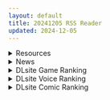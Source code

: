 ```yaml
---
layout: default
title: 20241205 RSS Reader
updated: 2024-12-05
---
```


<details class='content-parent'>
<summary>
Resources
</summary>
<details class='content-child'>
<summary>
<span class='rss-title'> [R18资源相关][悬赏金额:500]求[精翻][170901][Anime Lilith]監獄アカデミア </span> <a class='rss-link' href='https://gmgard.com/gm127819' target='_blank'>&nbsp;</a>
<div class='rss-published'> 🕛 20241204 15:44:52</div>
</summary>
<img src="https://static.gmgard.us/Images/upload/13486041648478184.jpg" /><br /><p>如题，原帖爆了，dl自购的在我电脑上乱码，求好心站友分享</p>
</details>
<details class='content-child'>
<summary>
<span class='rss-title'> [悬赏3000棒棒糖][热血助人500棒棒糖]hololive cn一期,夜霚的人设图,特典明信片原图以及其后续转生路理的人设图(带翅膀的那套衣服) </span> <a class='rss-link' href='https://gmgard.com/gm127805' target='_blank'>&nbsp;</a>
<div class='rss-published'> 🕛 20241204 15:44:24</div>
</summary>
<img src="https://static.gmgard.us/Images/upload/17352040110505420.jpg" /><br /><p>如题，可以查看图片的网页链接或百度云下载都可，holo出事以后想找cn一期的图全网都找不到</p>
</details>
<details class='content-child'>
<summary>
<span class='rss-title'> [181026][Nameless]Deepone </span> <a class='rss-link' href='https://gmgard.com/gm127827' target='_blank'>&nbsp;</a>
<div class='rss-published'> 🕛 20241204 15:39:48</div>
</summary>
<img src="https://static.gmgard.us/Images/upload/15774042250149215.jpg" /><br /><p>想找找有没有deepone手游离线版来着，没想到连deepone本作都没有</p>
</details>
<details class='content-child'>
<summary>
<span class='rss-title'> [RPG/AI汉化/PC][RJ01075738][しずかなみぎわ]30代がはじめて作った『バニーガールが主人公のえちえちゲーム』Ver1.10[852.2M] </span> <a class='rss-link' href='https://gmgard.com/gm127825' target='_blank'>&nbsp;</a>
<div class='rss-published'> 🕛 20241204 15:39:48</div>
</summary>
<img src="https://two.acgimg.net/images/2024/11/06/2024116231225.webp" /><br /><p>■作品介绍</p>
</details>
<details class='content-child'>
<summary>
<span class='rss-title'> [RPG/AI汉化/PC][RJ01200699][愚痴ヲタ畑]H?英知?探求性質!Ver1.02[1.6G] </span> <a class='rss-link' href='https://gmgard.com/gm127824' target='_blank'>&nbsp;</a>
<div class='rss-published'> 🕛 20241204 15:39:48</div>
</summary>
<img src="https://six.acgimg.net/images/2024/12/04/jM0CJ.webp" /><br /><p>故事介绍</p>
</details>
<details class='content-child'>
<summary>
<span class='rss-title'> [SLG/DL官中/PC+安卓][RJ01271024][竜偶城](ツン)デレ少女とイチャラブえっち!! ~快楽を知ってしまった末路はお〇んぽ依存症に~[64.2M] </span> <a class='rss-link' href='https://gmgard.com/gm127823' target='_blank'>&nbsp;</a>
<div class='rss-published'> 🕛 20241204 15:39:48</div>
</summary>
<img src="https://three.acgimg.net/images/2024/10/20/20241020223910.webp" /><br /><p>游戏介绍</p>
</details>
<details class='content-child'>
<summary>
<span class='rss-title'> [RPG/AI汉化/安卓/PC][RJ01285990][プライム1865]科尔里斯的涩涩冒险/コルリスのえっちな冒険記[404M] </span> <a class='rss-link' href='https://gmgard.com/gm127822' target='_blank'>&nbsp;</a>
<div class='rss-published'> 🕛 20241204 15:39:48</div>
</summary>
<img src="https://i.hmoe.link/wp-content/uploads/2024/11/fec348b689ff84e65f69a8d772ac3700.jpg" /><br /><p>此游戏由本人”叶酱”进行内嵌AI汉化、安卓移植</p>
</details>
<details class='content-child'>
<summary>
<span class='rss-title'> [SLG/DL官中/安卓+pc][RJ01075284][ししどラボ]召しませ!サキュバスさん ~今宵もあなたの精液いただきます♪はらぺこメレの密着搾精~[2.88G] </span> <a class='rss-link' href='https://gmgard.com/gm127821' target='_blank'>&nbsp;</a>
<div class='rss-published'> 🕛 20241204 15:39:48</div>
</summary>
<img src="https://www.moeacg.top/wp-content/uploads/hgacg/25b8e02d1c664a83.jpg" /><br /><p>新加安卓！</p>
</details>
<details class='content-child'>
<summary>
<span class='rss-title'> [个人AI内嵌汉化][RG52861][アイオライト][RPG]アイオライト12部游戏合集 </span> <a class='rss-link' href='https://gmgard.com/gm127817' target='_blank'>&nbsp;</a>
<div class='rss-published'> 🕛 20241204 15:39:48</div>
</summary>
<img src="https://static.gmgard.us/Images/upload/57435042227096354.jpg" /><br /><p>游戏属性</p>
</details>
<details class='content-child'>
<summary>
<span class='rss-title'> [无修正/L2D][shaggy SUSU] 11月作品合集 [1.9G][Patreon] </span> <a class='rss-link' href='https://gmgard.com/gm127826' target='_blank'>&nbsp;</a>
<div class='rss-published'> 🕛 20241204 12:48:38</div>
</summary>
<img src="https://static.gmgard.us/Images/upload/19215042048382552.jpg" /><br /><p>这个月的两篇，一个正入一个侧入。站里少个姿势补个</p>
</details>
<details class='content-child'>
<summary>
<span class='rss-title'> [同人动画]Henkawa大佬24年12月新作[fanbox][858MB] </span> <a class='rss-link' href='https://gmgard.com/gm127820' target='_blank'>&nbsp;</a>
<div class='rss-published'> 🕛 20241204 10:23:43</div>
</summary>
<img src="https://static.gmgard.us/Images/upload/19487041739181590.jpg" /><br /><p>铃仙，射爆</p>
</details>
<details class='content-child'>
<summary>
<span class='rss-title'> [R18][悬赏500棒棒糖]求这张图的出处 </span> <a class='rss-link' href='https://gmgard.com/gm127818' target='_blank'>&nbsp;</a>
<div class='rss-published'> 🕛 20241204 10:23:43</div>
</summary>
<img src="https://static.gmgard.us/Images/upload/39976041419553218.jpg" /><br /><p>
聊天时看到的，多重kiss太戳我了，但是识图找不到出处，可能是图片太小的缘故，希望有大佬能帮我看看是哪里的，看画质应该是动画截图？

最佳答案：500棒棒糖

热心助人：50棒棒糖

要求：提供名字就行，要是可以提供下载链接（如度盘）就更好了
</p>
</details>
<details class='content-child'>
<summary>
<span class='rss-title'> [R18资源相关][悬赏500棒棒糖][热心助人50棒棒糖]求一个i站使用猴桑作品当素材的视频 </span> <a class='rss-link' href='https://gmgard.com/gm127802' target='_blank'>&nbsp;</a>
<div class='rss-published'> 🕛 20241204 10:23:43</div>
</summary>
<img src="https://static.gmgard.us/Images/upload/95240032219559426.jpg" /><br /><p>应该是HMV，有大量使用 &nbsp;约翰森上古最后猿猴黑J德泓杰克逊沃克怂★蘑菇交涉大使帽 &nbsp;的作品当素材</p>
</details>

</details>
<details class='content-parent'>
<summary>
News
</summary>
<details class='content-child'>
<summary>
<span class='rss-title'> Steam出現《絕地戰兵2》諧仿紳士射擊遊戲，殺蟲戰場會有「掘蒂戰兵」直播讓你分心 </span> <a class='rss-link' href='https://www.4gamers.com.tw/news/detail/68828/there-is-a-helldivers-2-gentlemen-game-on-steam' target='_blank'>&nbsp;</a>
<div class='rss-published'> 🕛 20241204 17:27:57</div>
</summary>
<img src="https://img.4gamers.com.tw/news-image/d73d7d4e-f625-4594-bd3e-d42e2494907f.jpg"/>
紳士專用的絕地戰兵
</details>

</details>
<details class='content-parent'>
<summary>
DLsite Game Ranking
</summary>
<details class='content-child'>
<summary>
<span class='rss-title'> 出会い電車:始発駅 [猫語] </span> <a class='rss-link' href='https://www.dlsite.com/maniax/work/=/product_id/RJ01297791.html' target='_blank'>&nbsp;</a>
<div class='rss-published'> 🕛 20241205 13:17:04</div>
</summary>
<img src ="http://img.dlsite.jp/modpub/images2/work/doujin/RJ01298000/RJ01297791_img_main.jpg"/><br/>電車での思いがけない出会い、少女とのひとつひとつのやりとりが心を揺さぶる、甘くてスリリングな出会いの旅。
</details>
<details class='content-child'>
<summary>
<span class='rss-title'> 人妻の寝取りはアナルから [Hoi Hoi Hoi] </span> <a class='rss-link' href='https://www.dlsite.com/maniax/work/=/product_id/RJ01292820.html' target='_blank'>&nbsp;</a>
<div class='rss-published'> 🕛 20241205 13:17:04</div>
</summary>
<img src ="http://img.dlsite.jp/modpub/images2/work/doujin/RJ01293000/RJ01292820_img_main.jpg"/><br/>人妻をアナルから寝取るADV
</details>
<details class='content-child'>
<summary>
<span class='rss-title'> IV?AV!! -2nd Girl- [硝石工房] </span> <a class='rss-link' href='https://www.dlsite.com/maniax/work/=/product_id/RJ01290563.html' target='_blank'>&nbsp;</a>
<div class='rss-published'> 🕛 20241205 13:17:04</div>
</summary>
<img src ="http://img.dlsite.jp/modpub/images2/work/doujin/RJ01291000/RJ01290563_img_main.jpg"/><br/>60FPSのぬるぬるムービー。デカパイアイドルのIV撮影をAVに誘導しちゃえ!?
</details>
<details class='content-child'>
<summary>
<span class='rss-title'> 異世界樹の巫女～魔法のチカラでおさわりHやりたい放題～【Hシーン全解放DLC】 [たわわデリバリー] </span> <a class='rss-link' href='https://www.dlsite.com/maniax/work/=/product_id/RJ01289925.html' target='_blank'>&nbsp;</a>
<div class='rss-published'> 🕛 20241205 13:17:04</div>
</summary>
<img src ="http://img.dlsite.jp/modpub/images2/work/doujin/RJ01290000/RJ01289925_img_main.jpg"/><br/>「異世界樹の巫女～魔法のチカラでおさわりHやりたい放題～」のDLC追加データです。別途「異世界樹の巫女～魔法のチカラでおさわりHやりたい放題～」本編が必要になります。
</details>
<details class='content-child'>
<summary>
<span class='rss-title'> MazeCave~俺の感覚遮断触手ダンジョン! [東京乳業] </span> <a class='rss-link' href='https://www.dlsite.com/maniax/work/=/product_id/RJ01245835.html' target='_blank'>&nbsp;</a>
<div class='rss-published'> 🕛 20241205 13:17:04</div>
</summary>
<img src ="http://img.dlsite.jp/modpub/images2/work/doujin/RJ01246000/RJ01245835_img_main.jpg"/><br/>感覚遮断トラップでドジな冒険者の魔力を搾り取れ!俺の苗床ダンジョンを作ろう!
</details>

</details>
<details class='content-parent'>
<summary>
DLsite Voice Ranking
</summary>
<details class='content-child'>
<summary>
<span class='rss-title'> メイドのマナちゃんに耳かきしてもらおう [Crescendo] </span> <a class='rss-link' href='https://www.dlsite.com/maniax/work/=/product_id/RJ01293993.html' target='_blank'>&nbsp;</a>
<div class='rss-published'> 🕛 20241205 13:17:07</div>
</summary>
<img src ="http://img.dlsite.jp/modpub/images2/work/doujin/RJ01294000/RJ01293993_img_main.jpg"/><br/>【3DASMR】でお馴染みのマナちゃんの耳かきが沢山!耳かき一回分のオムニバス形式なので気分に合わせて楽しめます。おまけとしてYouTubeにアップされている動画の音声も付いてます。声 棗いつき様
</details>
<details class='content-child'>
<summary>
<span class='rss-title'> ✅12/8まで 早期限定10大特典✅❤️Wロイヤルおま◯こ嫁❤️高貴でおスケベなふたご姫をハメ比べし放題な贅沢ライフ❤️ [桃色みんと] </span> <a class='rss-link' href='https://www.dlsite.com/maniax/work/=/product_id/RJ01268379.html' target='_blank'>&nbsp;</a>
<div class='rss-published'> 🕛 20241205 13:17:07</div>
</summary>
<img src ="http://img.dlsite.jp/modpub/images2/work/doujin/RJ01269000/RJ01268379_img_main.jpg"/><br/>「毎日毎日おせっせおせっせ❤️あなた様専属のおまんこワイフになれるなら本望でございます❤️」魔王を討伐し、ふたご姫を娶る事になった貴方❤️でもお嫁さんとして迎え入れられるのは一人だけと決まっていて…?❤️おスケベで破廉恥なふたご姫をハメ比べしまくる生活が...今、はじまります❤️
</details>
<details class='content-child'>
<summary>
<span class='rss-title'> 【简体中文版】假恋爱小穴按摩 [青春×フェティシズム] </span> <a class='rss-link' href='https://www.dlsite.com/maniax/work/=/product_id/RJ01295050.html' target='_blank'>&nbsp;</a>
<div class='rss-published'> 🕛 20241205 13:17:07</div>
</summary>
<img src ="http://img.dlsite.jp/modpub/images2/work/doujin/RJ01296000/RJ01295050_img_main.jpg"/><br/>即使没有青春也没关系。成年的听众也有权利获得幸福。 这次的按摩担当是一位冷酷神秘的眼镜美少女。有着不符合名校女子学校JK的淫荡身材,会不自觉地挑拨你。 隐藏在眼镜下的"假恋爱"的真相,欢迎您来聆听并体验。
</details>
<details class='content-child'>
<summary>
<span class='rss-title'> 【繁體中文版】假戀小穴按摩 [青春×フェティシズム] </span> <a class='rss-link' href='https://www.dlsite.com/maniax/work/=/product_id/RJ01295057.html' target='_blank'>&nbsp;</a>
<div class='rss-published'> 🕛 20241205 13:17:07</div>
</summary>
<img src ="http://img.dlsite.jp/modpub/images2/work/doujin/RJ01296000/RJ01295057_img_main.jpg"/><br/>即使沒有青春也沒關係。成年的聽眾也有權利獲得幸福。 這次的按摩擔當是一位冷酷神秘的眼鏡美少女。有著不符合女子名校JK的淫蕩身材,會不自覺地挑撥你。 隱藏在眼鏡下的"假戀愛"的真相,歡迎您來聆聽並體驗。
</details>
<details class='content-child'>
<summary>
<span class='rss-title'> 憧れの男装麗人の真琴さんがボクの為に性処理執事♀として就任した日♪【お下品ご奉仕】 [桃色みんと] </span> <a class='rss-link' href='https://www.dlsite.com/maniax/work/=/product_id/RJ01242298.html' target='_blank'>&nbsp;</a>
<div class='rss-published'> 🕛 20241205 13:17:07</div>
</summary>
<img src ="http://img.dlsite.jp/modpub/images2/work/doujin/RJ01243000/RJ01242298_img_main.jpg"/><br/>『それではお坊っちゃま?♪ 教育係による"おチンポ教育"...始めちゃいましょう...?♪』あなた専属の男装執事の七城真琴♪ 中性的な顔立ちに執事らしくスラリとした長身で皆の憧れの麗人♪ 一方で、出るところがしっかりと出てるエロメス体型♪ あなたの性教育係としてのお下品性処理を通じて、本性が暴かれていき...?♪
</details>

</details>
<details class='content-parent'>
<summary>
DLsite Comic Ranking
</summary>
<details class='content-child'>
<summary>
<span class='rss-title'> 女畜加工プラント 捕らわれたヒーロー・ツインバード加工記録 後編 [超健康屋] </span> <a class='rss-link' href='https://www.dlsite.com/maniax/work/=/product_id/RJ01294019.html' target='_blank'>&nbsp;</a>
<div class='rss-published'> 🕛 20241205 13:17:10</div>
</summary>
<img src ="http://img.dlsite.jp/modpub/images2/work/doujin/RJ01295000/RJ01294019_img_main.jpg"/><br/>様々な女性を捕らえクライアントに都合の良い女畜へと加工する女畜加工プラント。 今回捕らえられた超常の力を持つスーパーヒロイン、ニカとラキは非人道的かつ尊厳を踏みにじる残酷な加工を受け続ける事となる……
</details>
<details class='content-child'>
<summary>
<span class='rss-title'> 憧れの生徒会長が巨乳すぎる件 [Try&方言二人社會] </span> <a class='rss-link' href='https://www.dlsite.com/maniax/work/=/product_id/RJ01299665.html' target='_blank'>&nbsp;</a>
<div class='rss-published'> 🕛 20241205 13:17:10</div>
</summary>
<img src ="http://img.dlsite.jp/modpub/images2/work/doujin/RJ01300000/RJ01299665_img_main.jpg"/><br/>■あらすじ サークル「TRY&方言二人社会」がC104で発売した同人誌。
</details>
<details class='content-child'>
<summary>
<span class='rss-title'> 女畜加工プラント 捕らわれたヒーロー・ツインバード加工記録 前編 [超健康屋] </span> <a class='rss-link' href='https://www.dlsite.com/maniax/work/=/product_id/RJ01222062.html' target='_blank'>&nbsp;</a>
<div class='rss-published'> 🕛 20241205 13:17:10</div>
</summary>
<img src ="http://img.dlsite.jp/modpub/images2/work/doujin/RJ01223000/RJ01222062_img_main.jpg"/><br/>様々な女性を捕らえクライアントに都合の良い女畜へと加工する女畜加工プラント。 今回捕らえられた超常の力を持つスーパーヒロイン、ニカとラキは非人道的かつ尊厳を踏みにじる残酷な加工を受け続ける事となる……
</details>
<details class='content-child'>
<summary>
<span class='rss-title'> ダウナー研究者お姉さんにお願いしてえっちなことしてもらう話。 [内臓研究所] </span> <a class='rss-link' href='https://www.dlsite.com/maniax/work/=/product_id/RJ01225571.html' target='_blank'>&nbsp;</a>
<div class='rss-published'> 🕛 20241205 13:17:10</div>
</summary>
<img src ="http://img.dlsite.jp/modpub/images2/work/doujin/RJ01226000/RJ01225571_img_main.jpg"/><br/>ダウナー研究者お姉さんとえっちなことをしよう
</details>
<details class='content-child'>
<summary>
<span class='rss-title'> 家が湿気過ぎて生えてきた幻覚誘発するキノコを誤食して発情したあとのあれやこれ [捕食少女] </span> <a class='rss-link' href='https://www.dlsite.com/maniax/work/=/product_id/RJ01114389.html' target='_blank'>&nbsp;</a>
<div class='rss-published'> 🕛 20241205 13:17:10</div>
</summary>
<img src ="http://img.dlsite.jp/modpub/images2/work/doujin/RJ01115000/RJ01114389_img_main.jpg"/><br/>これはごく普通すぎて普通でしかない一人の女子大学生の日常ストーリーです。 家の中が湿気てキノコが生えることになり、好奇心からそのキノコを誤って摂取した結果、幻覚を体験します。本文は52ページ。特典のおまけ2枚付きです。
</details>

</details>
